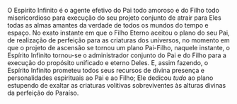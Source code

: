 ﻿O Espírito Infinito é o agente efetivo do Pai todo amoroso e do Filho todo misericordioso para execução do seu projeto conjunto de atrair para Eles todas as almas amantes da verdade de todos os mundos do tempo e espaço. No exato instante em que o Filho Eterno aceitou o plano do seu Pai, de realização de perfeição para as criaturas dos universos, no momento em que o projeto de ascensão se tornou um plano Pai-Filho, naquele instante, o Espírito Infinito tornou-se o administrador conjunto do Pai e do Filho para a execução do propósito unificado e eterno Deles. E, assim fazendo, o Espírito Infinito prometeu todos seus recursos de divina presença e personalidades espirituais ao Pai e ao Filho; Ele dedicou <I>tudo </I>ao plano estupendo de exaltar as criaturas volitivas sobreviventes às alturas divinas da perfeição do Paraíso.